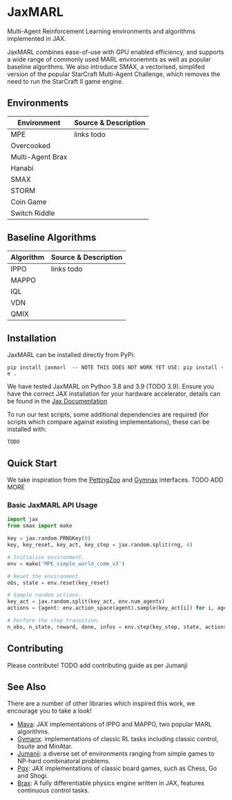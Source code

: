 # JaxMARL

Multi-Agent Reinforcement Learning environments and algorithms implemented in JAX.

JaxMARL combines ease-of-use with GPU enabled efficiency, and supports a wide range of commonly used MARL environemnts as well as popular baseline algorithms. We also introduce SMAX, a vectorised, simplifed version of the popular StarCraft Multi-Agent Challenge, which removes the need to run the StarCraft II game engine.

## Environments

| Environment |  Source & Description | 
| --- | --- | 
| MPE | links todo |
| Overcooked |  |
| Multi-Agent Brax |  | 
| Hanabi |   |
| SMAX |  |
| STORM |  |
| Coin Game |  |
| Switch Riddle |  | 

## Baseline Algorithms

| Algorithm |  Source & Description | 
| --- | --- | 
| IPPO | links todo | 
| MAPPO |  |
| IQL |  |
| VDN |  | 
| QMIX |  |



## Installation
JaxMARL can be installed directly from PyPi:
```
pip install jaxmarl  -- NOTE THIS DOES NOT WORK YET USE: pip install -e .
```
We have tested JaxMARL on Python 3.8 and 3.9 (TODO 3.9). Ensure you have the correct JAX installation for your hardware accelerator, details can be found in the [Jax Documentation](https://github.com/google/jax#installation)



To run our test scripts, some additional dependencies are required (for scripts which compare against existing implementations), these can be installed with:
```
TODO
```

## Quick Start 

We take inspiration from the [PettingZoo](https://github.com/Farama-Foundation/PettingZoo) and [Gymnax](https://github.com/RobertTLange/gymnax) interfaces. TODO ADD MORE

### Basic JaxMARL API  Usage
```python 
import jax
from smax import make

key = jax.random.PRNGKey(0)
key, key_reset, key_act, key_step = jax.random.split(rng, 4)

# Initialise environment.
env = make('MPE_simple_world_comm_v3')

# Reset the environment.
obs, state = env.reset(key_reset)

# Sample random actions.
key_act = jax.random.split(key_act, env.num_agents)
actions = {agent: env.action_space(agent).sample(key_act[i]) for i, agent in enumerate(env.agents)}

# Perform the step transition.
n_obs, n_state, reward, done, infos = env.step(key_step, state, actions)
```

## Contributing 
Please contribute! TODO add contributing guide as per Jumanji

## See Also
There are a number of other libraries which inspired this work, we encourage you to take a look!
- [Mava](https://github.com/instadeepai/Mava): JAX implementations of IPPO and MAPPO, two popular MARL algorithms.
- [Gymanx](https://github.com/RobertTLange/gymnax): implementations of classic RL tasks including classic control, bsuite and MinAtar.
- [Jumanji](https://github.com/instadeepai/jumanji): a diverse set of environments ranging from simple games to NP-hard combinatoral problems.
- [Pgx](https://github.com/sotetsuk/pgx): JAX implementations of classic board games, such as Chess, Go and Shogi.
- [Brax](https://github.com/google/brax): A fully differentiable physics engine written in JAX, features continuous control tasks.
